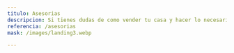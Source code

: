 ```yaml
---
titulo: Asesorias
descripcion: Si tienes dudas de como vender tu casa y hacer lo necesario para poder venderla pronto, no dudes en cotizar nuestras asesorias, completamente presenciales para que tu y tu propiedad tengan la valoración más exacta posible, considerando una variedad de topicos.
referencia: /asesorias
mask: /images/landing3.webp

---
```

